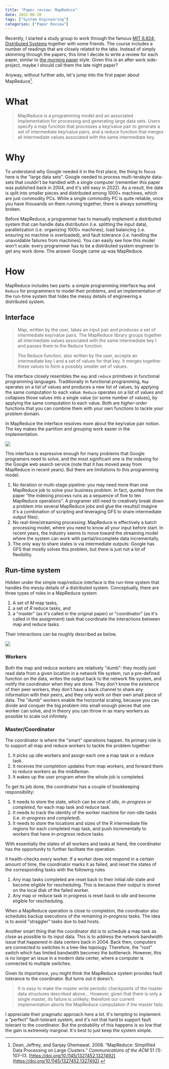 ```yaml
---
title: "Paper review: MapReduce"
date: 2022-06-20
tags: ["System Engineering"]
categories: ["Paper Review"]
---
```


Recently, I started a study group to work through the famous [MIT 6.824: Distributed Systems](https://pdos.csail.mit.edu/6.824/schedule.html) together with some friends. The course includes a number of readings that are closely related to the labs. Instead of simply skimming through the papers, this time I decide to write a review for each paper, similar to  [the morning paper](https://blog.acolyer.org/) style. Given this is an after work side-project, maybe I should call them the late night paper?

<!--more-->

Anyway, without further ado, let's jump into the first paper about MapReduce[^1].

# What

> MapReduce is a programming model and an associated implementation for processing and generating large data sets. Users specify a map function that processes a key/value pair to generate a set of intermediate key/value pairs, and a reduce function that merges all intermediate values associated with the same intermediate key.

# Why

To understand why Google needed it in the first place, the thing to focus here is the "large data sets". Google needed to process multi-terabyte data-sets that couldn't be handled with a single computer (remember this paper was published back in 2004, and it's still easy in 2022). As a result, the date is split into smaller pieces and distributed among 1000+ machines, which are just commodity PCs. While a single commodity PC is quite reliable, once you have thousands on them running together, there is always something broken.

Before MapReduce, a programmer has to manually implement a distributed system that can handle data distribution (i.e. splitting the input data), parallelization (i.e. organizing 1000+ machines), load balancing (i.e. ensuring no machine is overloaded), and fault tolerance (i.e. handling the unavoidable failures from machines). You can easily see how this model won't scale: every programmer has to be a distributed system engineer to get any work done. The answer Google came up was MapReduce.
# How
MapReduce includes two parts: a simple programming interface `Map` and `Reduce` for programmers to model their problems, and an implementation of the run-time system that hides the messy details of engineering a distributed system.
## Interface

> Map, written by the user, takes an input pair and produces a set of intermediate key/value pairs. The MapReduce library groups together all intermediate values associated with the same intermediate key I and passes them to the Reduce function.
>
> The Reduce function, also written by the user, accepts an intermediate key I and a set of values for that key. It merges together these values to form a possibly smaller set of values.

The interface closely resembles the `map` and `reduce` primitives in functional programming languages.  Traditionally in functional programming, `Map` operates on a list of values and produces a new list of values, by applying the same computation to each value. `Reduce` operates on a list of values and collapses those values into a single value (or some number of values), by applying the same computation to each value. Both are _higher-order_ functions that you can combine them with your own functions to tackle your problem domain.

In MapReduce the interface resolves more about the key/value pair notion. The key makes the partition and grouping work easier in the implementation.

![](./mapreduce-1.png)

This interface is expressive enough for many problems that Google programers need to solve, and the most significant one is the indexing for the Google web search service (note that it has moved away from MapReduce in recent years). But there are limitations to this programming model.
1. No iteration or multi-stage pipeline: you may need more than one MapReduce job to solve your business problem. In fact, quoted from the paper "the indexing process runs as a sequence of five to ten MapReduce operations". A programer still need to creatively break down a problem into several MapReduce jobs and glue the results(I imagine it's a combination of scripting and leveraging GFS to share intermediate output files).
2. No real-time/streaming processing: MapReduce is effectively a batch processing model, where you need to know all your input before start. In recent years, the industry seems to move toward the streaming model where the system can work with partial/incomplete data incrementally.
3. The only way to share states is via intermediate outputs: Google has GFS that mostly solves this problem, but there is just not a lot of flexibility.

## Run-time system

Hidden under the simple map/reduce interface is the run-time system that handles the messy details of a distributed system. Conceptually, there are three types of roles in a MapReduce system
1. A set of _M_ map tasks,
2. a set of _R_ reduce tasks, and
3. a "master" (as it's called in the original paper) or "coordinator" (as it's called in the assignment) task that coordinate the interactions between map and reduce tasks.

Their interactions can be roughly described as below.

![](./mapreduce-2.png)

### Workers

Both the map and reduce workers are relatively "dumb": they mostly just read data from a given location in a network file system, run a pre-defined function on the data, writes the output back to the network file system, and notify the coordinator when they are done. They don't know the existence of their peer workers, they don't have a back channel to share any information with their peers, and they only work on their own small piece of data. The "dumb" workers enable the horizontal scaling, because you can divide and conquer the big problem into small enough pieces that one worker can solve, and in theory you can throw in as many workers as possible to scale out infinitely.

### Master/Coordinator

The coordinator is where the "smart" operations happen. Its primary role is to support all map and reduce workers to tackle the problem together:
1. It picks up idle workers and assign each one a map task or a reduce task.
2. It receives the completion updates from map workers, and forward them to reduce workers as the middleman.
3. It wakes up the user program when the whole job is completed.

To get its job done, the coordinator has a couple of bookkeeping responsibility:
1. It needs to store the state, which can be one of _idle, in-progress or completed_, for each map task and reduce task.
2. It needs to track the identity of the worker machine for non-idle tasks (i.e. _in-progress_ and _completed_).
3. It needs to store the locations and sizes of the R intermediate file regions for each completed map task, and push incrementally to workers that have _in-progress_ reduce tasks.

With essentially the states of all workers and tasks at hand, the coordinator has the opportunity to further facilitate the operation.

It health-checks every worker. If a worker does not respond in a certain amount of time, the coordinator marks it as failed, and reset the states of the corresponding tasks with the following rules
1. Any map tasks completed are reset back to their initial _idle_ state and become eligible for rescheduling. This is because their output is stored on the local disk of the failed worker.
2. Any map or reduce task in progress is reset back to _idle_ and become eligible for rescheduling.

When a MapReduce operation is close to completion, the coordinator also schedules backup executions of the remaining _in-progress_ tasks. The idea is to avoid "straggler" tasks due to bad hosts.

Another smart thing that the coordinator did is to schedule a map task as close as possible to its input data. This is to address the network bandwidth issue that happened in data centers back in 2004. Back then, computers are connected to switches in a tree-like topology. Therefore, the "root" switch which has limited bandwidth becomes the bottleneck. However, this is no longer an issue in a modern data center, where a computer is connected to multiple switches.

Given its importance, you might think the MapReduce system provides fault tolerance to the coordinator. But turns out it doesn't.

> It is easy to make the master write periodic checkpoints of the master data structures described above... However, given that there is only a single master, its failure is unlikely; therefore our current implementation aborts the MapReduce computation if the master fails.

I appreciate their pragmatic approach here a lot. It's tempting to implement a "perfect" fault-tolerant system, and it's not that hard to support fault tolerant to the coordinator. But the probability of this happens is so low that the gain is extremely marginal. It's best to just keep the system simple.

[^1]: Dean, Jeffrey, and Sanjay Ghemawat. 2008. “MapReduce: Simplified Data Processing on Large Clusters.” _Communications of the ACM_ 51 (1): 107–13. [https://doi.org/10.1145/1327452.1327492](https://doi.org/10.1145/1327452.1327492).
